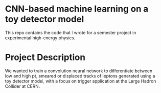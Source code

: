 
# CNN-based machine learning on a toy detector model
This repo contains the code that I wrote for a semester project in experimental high-energy physics. 

# Project Description
We wanted to train a convolution neural network to differentiate between low and high pt, smeared or displaced
tracks of leptons generated using a toy detector model, with a focus on trigger application at the Large Hadron Collider at CERN.
